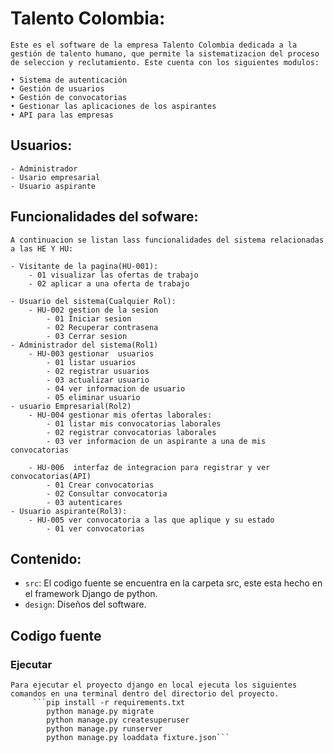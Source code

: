 # Talento Colombia:
    Este es el software de la empresa Talento Colombia dedicada a la gestión de talento humano, que permite la sistematizacion del proceso de seleccion y reclutamiento. Este cuenta con los siguientes modulos:

    • Sistema de autenticación
    • Gestión de usuarios
    • Gestión de convocatorias
    • Gestionar las aplicaciones de los aspirantes
    • API para las empresas
## Usuarios:
    - Administrador
    - Usario empresarial
    - Usuario aspirante
## Funcionalidades del sofware: 
    A continuacion se listan lass funcionalidades del sistema relacionadas a las HE Y HU:

    - Visitante de la pagina(HU-001):
        - 01 visualizar las ofertas de trabajo
        - 02 aplicar a una oferta de trabajo

    - Usuario del sistema(Cualquier Rol):
        - HU-002 gestion de la sesion
            - 01 Iniciar sesion
            - 02 Recuperar contrasena
            - 03 Cerrar sesion
    - Administrador del sistema(Rol1)
        - HU-003 gestionar  usuarios
            - 01 listar usuarios
            - 02 registrar usuarios
            - 03 actualizar usuario
            - 04 ver informacion de usuario
            - 05 eliminar usuario
    - usuario Empresarial(Rol2)
        - HU-004 gestionar mis ofertas laborales:
            - 01 listar mis convocatorias laborales
            - 02 registrar convocatorias laborales
            - 03 ver informacion de un aspirante a una de mis convocatorias

        - HU-006  interfaz de integracion para registrar y ver convocatorias(API)
            - 01 Crear convocatorias
            - 02 Consultar convocatoria
            - 03 autenticares
    - Usuario aspirante(Rol3):
        - HU-005 ver convocatoria a las que aplique y su estado
            - 01 ver convocatorias
## Contenido:
* `src`: El codigo fuente se encuentra en la carpeta src, este esta hecho en el framework Django de python.
* `design`: Diseños del software.

## Codigo fuente
    
### Ejecutar
    Para ejecutar el proyecto django en local ejecuta los siguientes comandos en una terminal dentro del directorio del proyecto.
         ```pip install -r requirements.txt
            python manage.py migrate
            python manage.py createsuperuser
            python manage.py runserver
            python manage.py loaddata fixture.json```
    
    

